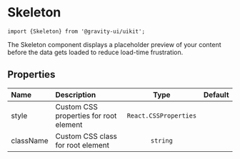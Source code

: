 <!--GITHUB_BLOCK-->

# Skeleton

<!--/GITHUB_BLOCK-->

```tsx
import {Skeleton} from '@gravity-ui/uikit';
```

The Skeleton component displays a placeholder preview of your content before the data gets loaded to reduce load-time frustration.

## Properties

| Name      | Description                            |         Type          | Default |
| :-------- | :------------------------------------- | :-------------------: | :-----: |
| style     | Custom CSS properties for root element | `React.CSSProperties` |         |
| className | Custom CSS class for root element      |       `string`        |         |
